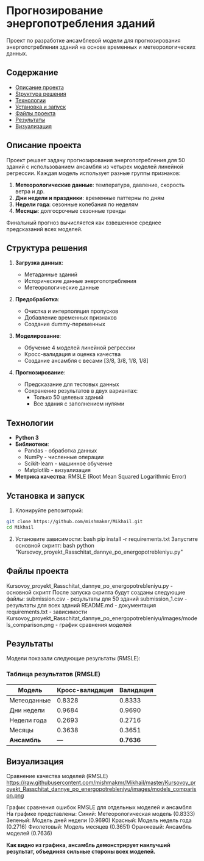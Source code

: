 # Прогнозирование энергопотребления зданий

Проект по разработке ансамблевой модели для прогнозирования энергопотребления зданий на основе временных и метеорологических данных.

## Содержание
- [Описание проекта](#project-description)
- [Stруктура решения](#solution-structure)
- [Технологии](#technologies)
- [Установка и запуск](#installation)
- [Файлы проекта](#project-files)
- [Результаты](#results)
- [Визуализация](#visualization)

## <a id="project-description"></a> Описание проекта

Проект решает задачу прогнозирования энергопотребления для 50 зданий с использованием ансамбля из четырех моделей линейной регрессии. Каждая модель использует разные группы признаков:

1. **Метеорологические данные**: температура, давление, скорость ветра и др.
2. **Дни недели и праздники**: временные паттерны по дням
3. **Недели года**: сезонные колебания по неделям
4. **Месяцы**: долгосрочные сезонные тренды

Финальный прогноз вычисляется как взвешенное среднее предсказаний всех моделей.

## <a id="solution-structure"></a> Структура решения

1. **Загрузка данных**:
   - Метаданные зданий
   - Исторические данные энергопотребления
   - Метеорологические данные

2. **Предобработка**:
   - Очистка и интерполяция пропусков
   - Добавление временных признаков
   - Создание dummy-переменных

3. **Моделирование**:
   - Обучение 4 моделей линейной регрессии
   - Кросс-валидация и оценка качества
   - Создание ансамбля с весами [3/8, 3/8, 1/8, 1/8]

4. **Прогнозирование**:
   - Предсказание для тестовых данных
   - Сохранение результатов в двух вариантах:
     - Только 50 целевых зданий
     - Все здания с заполнением нулями

## <a id="technologies"></a> Технологии

- **Python 3**
- **Библиотеки**:
  - Pandas - обработка данных
  - NumPy - численные операции
  - Scikit-learn - машинное обучение
  - Matplotlib - визуализация
- **Метрика качества**: RMSLE (Root Mean Squared Logarithmic Error)

## <a id="installation"></a> Установка и запуск

1. Клонируйте репозиторий:
```bash
git clone https://github.com/mishmakmr/Mikhail.git
cd Mikhail
```
2. Установите зависимости:
bash
pip install -r requirements.txt
Запустите основной скрипт:
bash
python "Kursovoy_proyekt_Rasschitat_dannye_po_energopotrebleniyu.py"

## <a id="project-files"></a> Файлы проекта

Kursovoy_proyekt_Rasschitat_dannye_po_energopotrebleniyu.py - основной скрипт
После запуска скрипта будут созданы следующие файлы:
submission.csv - результаты для 50 зданий
submission_1.csv - результаты для всех зданий
README.md - документация
requirements.txt - зависимости
Kursovoy_proyekt_Rasschitat_dannye_po_energopotrebleniyu/images/models_comparison.png - график сравнения моделей

## <a id="results"></a> Результаты

Модели показали следующие результаты (RMSLE):
### Таблица результатов (RMSLE)
| Модель             | Кросс-валидация | Валидация   |
|--------------------|------------------|------------|
| Метеоданные        | 0.8328           | 0.8333     |
| Дни недели         | 0.9684           | 0.9690     |
| Недели года        | 0.2693           | 0.2716     |
| Месяцы             | 0.3638           | 0.3651     |
| **Ансамбль**       | —                | **0.7636** |

## <a id="visualization"></a> Визуализация

Сравнение качества моделей (RMSLE)
https://raw.githubusercontent.com/mishmakmr/Mikhail/master/Kursovoy_proyekt_Rasschitat_dannye_po_energopotrebleniyu/images/models_comparison.png

График сравнения ошибок RMSLE для отдельных моделей и ансамбля
На графике представлены:
Синий: Метеорологическая модель (0.8333)
Зеленый: Модель дней недели (0.9690)
Красный: Модель недель года (0.2716)
Фиолетовый: Модель месяцев (0.3651)
Оранжевый: Ансамбль моделей (0.7636)

**Как видно из графика, ансамбль демонстрирует наилучший результат, объединяя сильные стороны всех моделей.**
